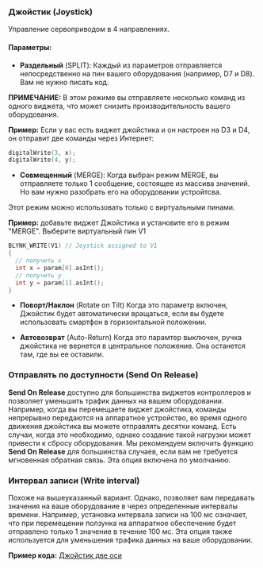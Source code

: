 
### Джойстик (Joystick)

Управление сервоприводом в 4 направлениях.

#### Параметры:

- **Раздельный** (SPLIT):
Каждый из параметров отправляется непосредственно на пин вашего оборудования (например, D7 и D8). Вам не нужно писать код.

**ПРИМЕЧАНИЕ:** В этом режиме вы отправляете несколько команд из одного виджета, что может снизить производительность вашего оборудования.

**Пример:** Если у вас есть виджет джойстика и он настроен на D3 и D4, он отправит две команды через Интернет:

```cpp
digitalWrite(3, x);
digitalWrite(4, y);
```

- **Совмещенный** (MERGE):
Когда выбран режим MERGE, вы отправляете только 1 сообщение, состоящее из массива значений. Но вам нужно разобрать его на оборудовании устройтсва.

Этот режим можно использовать только с виртуальными пинами.
	
**Пример:** добавьте виджет Джойстика и установите его в режим "MERGE". Выберите виртуальный пин V1
	
```cpp
BLYNK_WRITE(V1) // Joystick assigned to V1 
{
  // получить x 
  int x = param[0].asInt(); 
  // получить y
  int y = param[1].asInt();
}
```

- **Поворт/Наклон** (Rotate on Tilt)
Когда это параметр включен, Джойстик будет автоматически вращаться, если вы будете использовать смартфон в горизонтальной положении.

- **Автовозврат** (Auto-Return)
Когда это парамтер выключен, ручка джойстика не вернется в центральное положение. Она останется там, где вы ее оставили.
 
### Отправлять по доступности (Send On Release)
**Send On Release** доступно для большинства виджетов контроллеров и позволяет уменьшить трафик данных на вашем оборудовании. Например, когда вы перемещаете виджет джойстика, команды непрерывно передаются на аппаратное устройство, во время одного движения джойстика вы можете отправлять десятки команд. Есть случаи, когда это необходимо, однако создание такой нагрузки может привести к сбросу оборудования. Мы рекомендуем включить функцию **Send On Release** для большинства случаев, если вам не требуется мгновенная обратная связь. Эта опция включена по умолчанию.

### Интервал записи (Write interval)
Похоже на вышеуказанный вариант. Однако, позволяет вам передавать значения на ваше оборудование в через определенные интервалы времени. Например, установка интервала записи на 100 мс означает, что при перемещении ползунка на аппаратное обеспечение будет отправлено только 1 значение в течение 100 мс. Эта опция также используется для уменьшения трафика данных на ваше оборудовании.

**Пример кода:** [Джойстик две оси](https://github.com/blynkkk/blynk-library/blob/master/examples/Widgets/JoystickTwoAxis/JoystickTwoAxis.ino)
